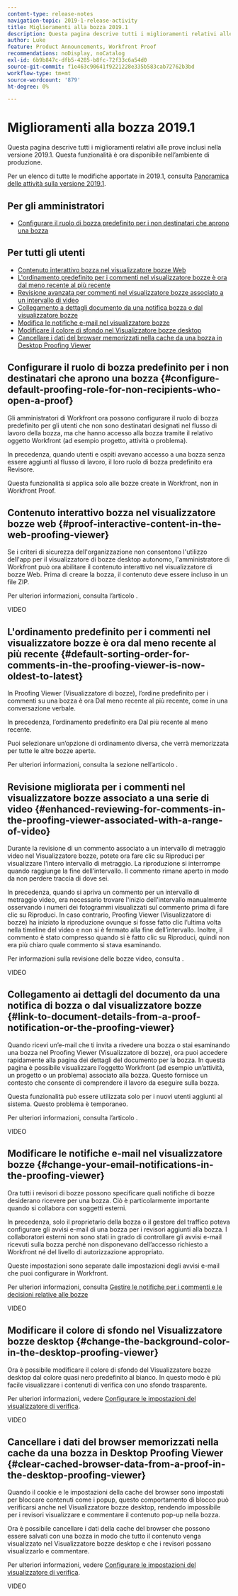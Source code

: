 ```yaml
---
content-type: release-notes
navigation-topic: 2019-1-release-activity
title: Miglioramenti alla bozza 2019.1
description: Questa pagina descrive tutti i miglioramenti relativi alle prove inclusi nella versione 2019.1. Questa funzionalità è ora disponibile nell’ambiente di produzione.
author: Luke
feature: Product Announcements, Workfront Proof
recommendations: noDisplay, noCatalog
exl-id: 6b9b847c-dfb5-4285-b8fc-72f33c6a54d0
source-git-commit: f1e463c90641f9221228e335b583cab72762b3bd
workflow-type: tm+mt
source-wordcount: '879'
ht-degree: 0%

---
```


# Miglioramenti alla bozza 2019.1

Questa pagina descrive tutti i miglioramenti relativi alle prove inclusi nella versione 2019.1. Questa funzionalità è ora disponibile nell’ambiente di produzione.

Per un elenco di tutte le modifiche apportate in 2019.1, consulta [Panoramica delle attività sulla versione 2019.1](../../../../product-announcements/product-releases/quarterly-release-archive/2019.1-release-activity/2019-1-release-activity-overview.md).

## Per gli amministratori

* [Configurare il ruolo di bozza predefinito per i non destinatari che aprono una bozza](#configure-default-proofing-role-for-non-recipients-who-open-a-proof)

## Per tutti gli utenti

* [Contenuto interattivo bozza nel visualizzatore bozze Web](#proof-interactive-content-in-the-web-proofing-viewer)
* [L&#39;ordinamento predefinito per i commenti nel visualizzatore bozze è ora dal meno recente al più recente](#default-sorting-order-for-comments-in-the-proofing-viewer-is-now-oldest-to-latest)
* [Revisione avanzata per commenti nel visualizzatore bozze associato a un intervallo di video](#enhanced-reviewing-for-comments-in-the-proofing-viewer-associated-with-a-range-of-video)
* [Collegamento a dettagli documento da una notifica bozza o dal visualizzatore bozze](#link-to-document-details-from-a-proof-notification-or-the-proofing-viewer)
* [Modifica le notifiche e-mail nel visualizzatore bozze](#change-your-email-notifications-in-the-proofing-viewer)
* [Modificare il colore di sfondo nel Visualizzatore bozze desktop](#change-the-background-color-in-the-desktop-proofing-viewer)
* [Cancellare i dati del browser memorizzati nella cache da una bozza in Desktop Proofing Viewer](#clear-cached-browser-data-from-a-proof-in-the-desktop-proofing-viewer)

## Configurare il ruolo di bozza predefinito per i non destinatari che aprono una bozza {#configure-default-proofing-role-for-non-recipients-who-open-a-proof}

Gli amministratori di Workfront ora possono configurare il ruolo di bozza predefinito per gli utenti che non sono destinatari designati nel flusso di lavoro della bozza, ma che hanno accesso alla bozza tramite il relativo oggetto Workfront (ad esempio progetto, attività o problema).

In precedenza, quando utenti e ospiti avevano accesso a una bozza senza essere aggiunti al flusso di lavoro, il loro ruolo di bozza predefinito era Revisore.

Questa funzionalità si applica solo alle bozze create in Workfront, non in Workfront Proof.

## Contenuto interattivo bozza nel visualizzatore bozze web {#proof-interactive-content-in-the-web-proofing-viewer}

Se i criteri di sicurezza dell&#39;organizzazione non consentono l&#39;utilizzo dell&#39;app per il visualizzatore di bozze desktop autonomo, l&#39;amministratore di Workfront può ora abilitare il contenuto interattivo nel visualizzatore di bozze Web. Prima di creare la bozza, il contenuto deve essere incluso in un file ZIP.

Per ulteriori informazioni, consulta l’articolo .

VIDEO

## L&#39;ordinamento predefinito per i commenti nel visualizzatore bozze è ora dal meno recente al più recente  {#default-sorting-order-for-comments-in-the-proofing-viewer-is-now-oldest-to-latest}

In Proofing Viewer (Visualizzatore di bozze), l’ordine predefinito per i commenti su una bozza è ora Dal meno recente al più recente, come in una conversazione verbale.

In precedenza, l’ordinamento predefinito era Dal più recente al meno recente.

Puoi selezionare un’opzione di ordinamento diversa, che verrà memorizzata per tutte le altre bozze aperte.

Per ulteriori informazioni, consulta la sezione nell’articolo .

## Revisione migliorata per i commenti nel visualizzatore bozze associato a una serie di video {#enhanced-reviewing-for-comments-in-the-proofing-viewer-associated-with-a-range-of-video}

Durante la revisione di un commento associato a un intervallo di metraggio video nel Visualizzatore bozze, potete ora fare clic su Riproduci per visualizzare l&#39;intero intervallo di metraggio. La riproduzione si interrompe quando raggiunge la fine dell’intervallo. Il commento rimane aperto in modo da non perdere traccia di dove sei.

In precedenza, quando si apriva un commento per un intervallo di metraggio video, era necessario trovare l&#39;inizio dell&#39;intervallo manualmente osservando i numeri dei fotogrammi visualizzati sul commento prima di fare clic su Riproduci. In caso contrario, Proofing Viewer (Visualizzatore di bozze) ha iniziato la riproduzione ovunque si fosse fatto clic l’ultima volta nella timeline del video e non si è fermato alla fine dell’intervallo. Inoltre, il commento è stato compresso quando si è fatto clic su Riproduci, quindi non era più chiaro quale commento si stava esaminando.

Per informazioni sulla revisione delle bozze video, consulta .

VIDEO

## Collegamento ai dettagli del documento da una notifica di bozza o dal visualizzatore bozze {#link-to-document-details-from-a-proof-notification-or-the-proofing-viewer}

Quando ricevi un’e-mail che ti invita a rivedere una bozza o stai esaminando una bozza nel Proofing Viewer (Visualizzatore di bozze), ora puoi accedere rapidamente alla pagina dei dettagli del documento per la bozza. In questa pagina è possibile visualizzare l’oggetto Workfront (ad esempio un’attività, un progetto o un problema) associato alla bozza. Questo fornisce un contesto che consente di comprendere il lavoro da eseguire sulla bozza.

Questa funzionalità può essere utilizzata solo per i nuovi utenti aggiunti al sistema. Questo problema è temporaneo.

Per ulteriori informazioni, consulta l’articolo .

VIDEO

## Modificare le notifiche e-mail nel visualizzatore bozze {#change-your-email-notifications-in-the-proofing-viewer}

Ora tutti i revisori di bozze possono specificare quali notifiche di bozze desiderano ricevere per una bozza. Ciò è particolarmente importante quando si collabora con soggetti esterni.

In precedenza, solo il proprietario della bozza o il gestore del traffico poteva configurare gli avvisi e-mail di una bozza per i revisori aggiunti alla bozza. I collaboratori esterni non sono stati in grado di controllare gli avvisi e-mail ricevuti sulla bozza perché non disponevano dell’accesso richiesto a Workfront né del livello di autorizzazione appropriato.

Queste impostazioni sono separate dalle impostazioni degli avvisi e-mail che puoi configurare in Workfront.

Per ulteriori informazioni, consulta [Gestire le notifiche per i commenti e le decisioni relative alle bozze](../../../../review-and-approve-work/proofing/reviewing-proofs-within-workfront/manage-notifications-for-proof-comments.md)

VIDEO

## Modificare il colore di sfondo nel Visualizzatore bozze desktop {#change-the-background-color-in-the-desktop-proofing-viewer}

Ora è possibile modificare il colore di sfondo del Visualizzatore bozze desktop dal colore quasi nero predefinito al bianco. In questo modo è più facile visualizzare i contenuti di verifica con uno sfondo trasparente.

Per ulteriori informazioni, vedere [Configurare le impostazioni del visualizzatore di verifica](../../../../review-and-approve-work/proofing/reviewing-proofs-within-workfront/configure-proofing-viewer-settings.md).

VIDEO

## Cancellare i dati del browser memorizzati nella cache da una bozza in Desktop Proofing Viewer {#clear-cached-browser-data-from-a-proof-in-the-desktop-proofing-viewer}

Quando il cookie e le impostazioni della cache del browser sono impostati per bloccare contenuti come i popup, questo comportamento di blocco può verificarsi anche nel Visualizzatore bozze desktop, rendendo impossibile per i revisori visualizzare e commentare il contenuto pop-up nella bozza.

Ora è possibile cancellare i dati della cache del browser che possono essere salvati con una bozza in modo che tutto il contenuto venga visualizzato nel Visualizzatore bozze desktop e che i revisori possano visualizzarlo e commentare.

Per ulteriori informazioni, vedere [Configurare le impostazioni del visualizzatore di verifica](../../../../review-and-approve-work/proofing/reviewing-proofs-within-workfront/configure-proofing-viewer-settings.md).

VIDEO
